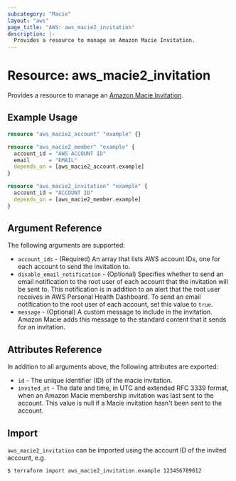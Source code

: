 ```yaml
---
subcategory: "Macie"
layout: "aws"
page_title: "AWS: aws_macie2_invitation"
description: |-
  Provides a resource to manage an Amazon Macie Invitation.
---
```


# Resource: aws_macie2_invitation

Provides a resource to manage an [Amazon Macie Invitation](https://docs.aws.amazon.com/macie/latest/APIReference/invitations.html).

## Example Usage

```terraform
resource "aws_macie2_account" "example" {}

resource "aws_macie2_member" "example" {
  account_id = "AWS ACCOUNT ID"
  email      = "EMAIL"
  depends_on = [aws_macie2_account.example]
}

resource "aws_macie2_invitation" "example" {
  account_id = "ACCOUNT ID"
  depends_on = [aws_macie2_member.example]
}
```

## Argument Reference

The following arguments are supported:

* `account_ids` - (Required) An array that lists AWS account IDs, one for each account to send the invitation to.
* `disable_email_notification` - (Optional) Specifies whether to send an email notification to the root user of each account that the invitation will be sent to. This notification is in addition to an alert that the root user receives in AWS Personal Health Dashboard. To send an email notification to the root user of each account, set this value to `true`.
* `message` - (Optional) A custom message to include in the invitation. Amazon Macie adds this message to the standard content that it sends for an invitation.

## Attributes Reference

In addition to all arguments above, the following attributes are exported:

* `id` - The unique identifier (ID) of the macie invitation.
* `invited_at` - The date and time, in UTC and extended RFC 3339 format, when an Amazon Macie membership invitation was last sent to the account. This value is null if a Macie invitation hasn't been sent to the account.

## Import

`aws_macie2_invitation` can be imported using the account ID of the invited account, e.g.

```
$ terraform import aws_macie2_invitation.example 123456789012
```
